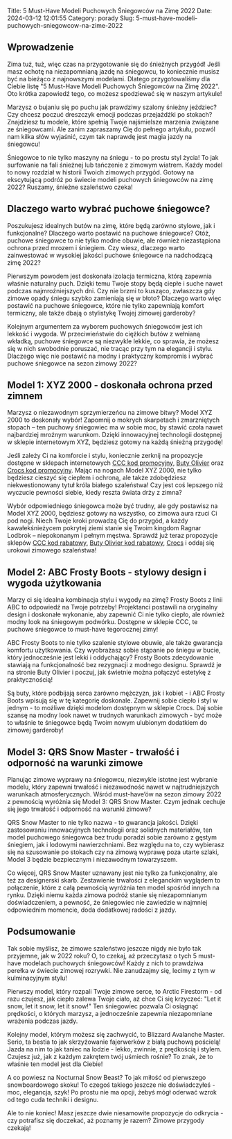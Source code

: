 Title: 5 Must-Have Modeli Puchowych Śniegowców na Zimę 2022
Date: 2024-03-12 12:01:55
Category: porady
Slug: 5-must-have-modeli-puchowych-sniegowcow-na-zime-2022

## Wprowadzenie

Zima tuż, tuż, więc czas na przygotowanie się do śnieżnych przygód! Jeśli masz ochotę na niezapomnianą jazdę na śniegowcu, to koniecznie musisz być na bieżąco z najnowszymi modelami. Dlatego przygotowaliśmy dla Ciebie listę &quot;5 Must-Have Modeli Puchowych Śniegowców na Zimę 2022&quot;. Oto krótka zapowiedź tego, co możesz spodziewać się w naszym artykule!

Marzysz o bujaniu się po puchu jak prawdziwy szalony śnieżny jeździec? Czy chcesz poczuć dreszczyk emocji podczas przejażdżki po stokach? Znajdziesz tu modele, które spełnią Twoje najśmielsze marzenia związane ze śniegowcami. Ale zanim zapraszamy Cię do pełnego artykułu, pozwól nam kilka słów wyjaśnić, czym tak naprawdę jest magia jazdy na śniegowcu!

Śniegowce to nie tylko maszyny na śniegu - to po prostu styl życia! To jak surfowanie na fali śnieżnej lub tańczenie z zimowym wiatrem. Każdy model to nowy rozdział w historii Twoich zimowych przygód. Gotowy na ekscytującą podróż po świecie modeli puchowych śniegowców na zimę 2022? Ruszamy, śnieżne szaleństwo czeka!


## Dlaczego warto wybrać puchowe śniegowce?

Poszukujesz idealnych butów na zimę, które będą zarówno stylowe, jak i funkcjonalne? Dlaczego warto postawić na puchowe śniegowce? Otóż, puchowe śniegowce to nie tylko modne obuwie, ale również niezastąpiona ochrona przed mrozem i śniegiem. Czy wiesz, dlaczego warto zainwestować w wysokiej jakości puchowe śniegowce na nadchodzącą zimę 2022?

Pierwszym powodem jest doskonała izolacja termiczna, którą zapewnia właśnie naturalny puch. Dzięki temu Twoje stopy będą ciepłe i suche nawet podczas najmroźniejszych dni. Czy nie brzmi to kusząco, zwłaszcza gdy zimowe opady śniegu szybko zamieniają się w błoto? Dlaczego warto więc postawić na puchowe śniegowce, które nie tylko zapewniają komfort termiczny, ale także dbają o stylistykę Twojej zimowej garderoby?

Kolejnym argumentem za wyborem puchowych śniegowców jest ich lekkość i wygoda. W przeciwieństwie do ciężkich butów z wełnianą wkładką, puchowe śniegowce są niezwykle lekkie, co sprawia, że możesz się w nich swobodnie poruszać, nie tracąc przy tym na elegancji i stylu. Dlaczego więc nie postawić na modny i praktyczny kompromis i wybrać puchowe śniegowce na sezon zimowy 2022?


## Model 1: XYZ 2000 - doskonała ochrona przed zimnem

Marzysz o niezawodnym sprzymierzeńcu na zimowe bitwy? Model XYZ 2000 to doskonały wybór! Zapomnij o mokrych skarpetach i zmarzniętych stopach – ten puchowy śniegowiec ma w sobie moc, by stawić czoła nawet najbardziej mroźnym warunkom. Dzięki innowacyjnej technologii dostępnej w sklepie internetowym XYZ, będziesz gotowy na każdą śnieżną przygodę!

Jeśli zależy Ci na komforcie i stylu, koniecznie zerknij na propozycje dostępne w sklepach internetowych [CCC kod promocyjny](https://klaverjasunie.nl/sportowe-buty-z-gumka-jak-wybrac-najlepsza-opcje-dla-siebie), [Buty Olivier](https://ateliergr.nl/trendy-w-butach-do-biegania-jak-wybrac-najlepsze-obuwie-dla-siebie) oraz [Crocs kod promocyjny](https://d2cad.nl/bluzki-z-falbanami-jakie-modele-sa-najczesciej-wybierane-w-sezonie-letnim). Mając na nogach Model XYZ 2000, nie tylko będziesz cieszyć się ciepłem i ochroną, ale także zdobędziesz niekwestionowany tytuł króla białego szaleństwa! Czy jest coś lepszego niż wyczucie pewności siebie, kiedy reszta świata drży z zimna?

Wybór odpowiedniego śniegowca może być trudny, ale gdy postawisz na Model XYZ 2000, będziesz gotowy na wszystko, co zimowa aura rzuci Ci pod nogi. Niech Twoje kroki prowadzą Cię do przygód, a każdy kawałekśnieżycem pokrytej ziemi stanie się Twoim kingdom Ragnar Lodbrok – niepokonanym i pełnym męstwa. Sprawdź już teraz propozycje sklepów [CCC kod rabatowy](https://design-onweb.nl/luksusowe-mokasyny-eleganckie-buty-na-wiosne-dla-mezczyzn), [Buty Olivier kod rabatowy](https://klaverjasunie.nl/10-najpopularniejszych-modeli-lekkich-butow-sportowych-na-rynku-wiosnalato-2023), [Crocs](https://design-onweb.nl/najnowsze-trendy-w-botkach-na-jesien-2021-jak-wybrac-idealna-pare-dla-siebie) i oddaj się urokowi zimowego szaleństwa!


## Model 2: ABC Frosty Boots - stylowy design i wygoda użytkowania

Marzy ci się idealna kombinacja stylu i wygody na zimę? Frosty Boots z linii ABC to odpowiedź na Twoje potrzeby! Projektanci postawili na oryginalny design i doskonałe wykonanie, aby zapewnić Ci nie tylko ciepło, ale również modny look na śniegowym podwórku. Dostępne w sklepie CCC, te puchowe śniegowce to must-have tegorocznej zimy!

ABC Frosty Boots to nie tylko szalenie stylowe obuwie, ale także gwarancja komfortu użytkowania. Czy wyobrażasz sobie stąpanie po śniegu w bucie, który jednocześnie jest lekki i oddychający? Frosty Boots zdecydowanie stawiają na funkcjonalność bez rezygnacji z modnego designu. Sprawdź je na stronie Buty Olivier i poczuj, jak świetnie można połączyć estetykę z praktycznością!

Są buty, które podbijają serca zarówno mężczyzn, jak i kobiet - i ABC Frosty Boots wpisują się w tę kategorię doskonale. Zapewnij sobie ciepło i styl w jednym - to możliwe dzięki modelom dostępnym w sklepie Crocs. Daj sobie szansę na modny look nawet w trudnych warunkach zimowych - być może to właśnie te śniegowce będą Twoim nowym ulubionym dodatkiem do zimowej garderoby!


## Model 3: QRS Snow Master - trwałość i odporność na warunki zimowe

Planując zimowe wyprawy na śniegowcu, niezwykle istotne jest wybranie modelu, który zapewni trwałość i niezawodność nawet w najtrudniejszych warunkach atmosferycznych. Wśród must-have’ów na sezon zimowy 2022 z pewnością wyróżnia się Model 3: QRS Snow Master. Czym jednak cechuje się jego trwałość i odporność na warunki zimowe?

QRS Snow Master to nie tylko nazwa - to gwarancja jakości. Dzięki zastosowaniu innowacyjnych technologii oraz solidnych materiałów, ten model puchowego śniegowca bez trudu poradzi sobie zarówno z gęstym śniegiem, jak i lodowymi nawierzchniami. Bez względu na to, czy wybierasz się na szusowanie po stokach czy na zimową wyprawę poza utarte szlaki, Model 3 będzie bezpiecznym i niezawodnym towarzyszem.

Co więcej, QRS Snow Master uznawany jest nie tylko za funkcjonalny, ale też za designerski skarb. Zestawienie trwałości z eleganckim wyglądem to połączenie, które z całą pewnością wyróżnia ten model spośród innych na rynku. Dzięki niemu każda zimowa podróż stanie się niezapomnianym doświadczeniem, a pewność, że śniegowiec nie zawiedzie w najmniej odpowiednim momencie, doda dodatkowej radości z jazdy.


## Podsumowanie

Tak sobie myślisz, że zimowe szaleństwo jeszcze nigdy nie było tak przyjemne, jak w 2022 roku? O, to czekaj, aż przeczytasz o tych 5 must-have modelach puchowych śniegowców! Każdy z nich to prawdziwa perełka w świecie zimowej rozrywki. Nie zanudzajmy się, lecimy z tym w kulminacyjnym stylu!

Pierwszy model, który rozpali Twoje zimowe serce, to Arctic Firestorm - od razu czujesz, jak ciepło zalewa Twoje ciało, aż chce Ci się krzyczeć: &quot;Let it snow, let it snow, let it snow!&quot; Ten śniegowiec pozwala Ci osiągnąć prędkości, o których marzysz, a jednocześnie zapewnia niezapomniane wrażenia podczas jazdy.

Kolejny model, którym możesz się zachwycić, to Blizzard Avalanche Master. Serio, ta bestia to jak skrzyżowanie fajerwerków z białą puchową pościelą! Jazda na nim to jak taniec na lodzie - lekko, zwinnie, z prędkością i stylem. Czujesz już, jak z każdym zakrętem twój uśmiech rośnie? To znak, że to właśnie ten model jest dla Ciebie!

A co powiesz na Nocturnal Snow Beast? To jak miłość od pierwszego snowboardowego skoku! To czegoś takiego jeszcze nie doświadczyłeś - moc, elegancja, szyk! Po prostu nie ma opcji, żebyś mógł oderwać wzrok od tego cuda techniki i designu.

Ale to nie koniec! Masz jeszcze dwie niesamowite propozycje do odkrycia - czy potrafisz się doczekać, aż poznamy je razem? Zimowe przygody czekają!
